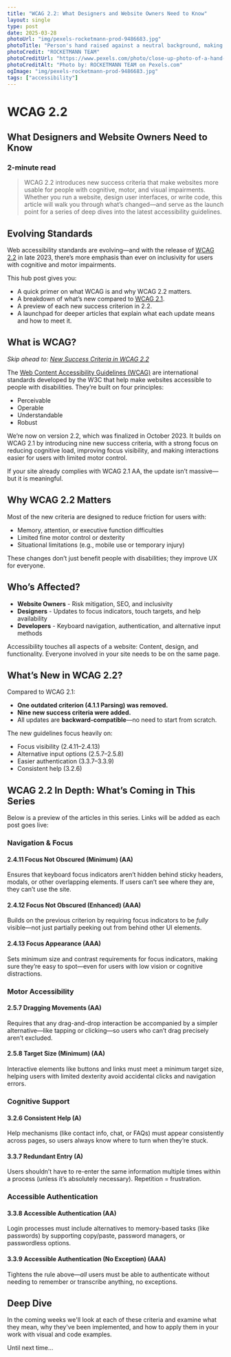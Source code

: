 ```yaml
---
title: "WCAG 2.2: What Designers and Website Owners Need to Know"
layout: single
type: post
date: 2025-03-28
photoUrl: "img/pexels-rocketmann-prod-9486683.jpg"
photoTitle: "Person's hand raised against a neutral background, making a peace sign with two fingers extended"
photoCredit: "ROCKETMANN TEAM"
photoCreditUrl: "https://www.pexels.com/photo/close-up-photo-of-a-hand-9486683/"
photoCreditAlt: "Photo by: ROCKETMANN TEAM on Pexels.com"
ogImage: "img/pexels-rocketmann-prod-9486683.jpg"
tags: ["accessibility"]
---
```


# WCAG 2.2
## What Designers and Website Owners Need to Know
### 2-minute read

> WCAG 2.2 introduces new success criteria that make websites more usable for people with cognitive, motor, and visual impairments. Whether you run a website, design user interfaces, or write code, this article will walk you through what’s changed—and serve as the launch point for a series of deep dives into the latest accessibility guidelines.

## Evolving Standards

Web accessibility standards are evolving—and with the release of [WCAG 2.2](https://www.w3.org/TR/WCAG22/) in late 2023, there’s more emphasis than ever on inclusivity for users with cognitive and motor impairments.

This hub post gives you:
- A quick primer on what WCAG is and why WCAG 2.2 matters.
- A breakdown of what’s new compared to [WCAG 2.1](https://www.w3.org/TR/WCAG21/).
- A preview of each new success criterion in 2.2.
- A launchpad for deeper articles that explain what each update means and how to meet it.

## What is WCAG?
*Skip ahead to: [New Success Criteria in WCAG 2.2](#wcag-22-in-depth-whats-coming-in-this-series)*

The [Web Content Accessibility Guidelines (WCAG)](https://www.w3.org/WAI/standards-guidelines/wcag/) are international standards developed by the W3C that help make websites accessible to people with disabilities. They’re built on four principles:
- Perceivable
- Operable
- Understandable
- Robust

We’re now on version 2.2, which was finalized in October 2023. It builds on WCAG 2.1 by introducing nine new success criteria, with a strong focus on reducing cognitive load, improving focus visibility, and making interactions easier for users with limited motor control.

If your site already complies with WCAG 2.1 AA, the update isn’t massive—but it is meaningful.

## Why WCAG 2.2 Matters

Most of the new criteria are designed to reduce friction for users with:
- Memory, attention, or executive function difficulties
- Limited fine motor control or dexterity
- Situational limitations (e.g., mobile use or temporary injury)

These changes don’t just benefit people with disabilities; they improve UX for everyone.

## Who’s Affected?

- **Website Owners** - Risk mitigation, SEO, and inclusivity
- **Designers** - Updates to focus indicators, touch targets, and help availability
- **Developers** - Keyboard navigation, authentication, and alternative input methods

Accessibility touches all aspects of a website: Content, design, and functionality. Everyone involved in your site needs to be on the same page.

## What’s New in WCAG 2.2?

Compared to WCAG 2.1:
- **One outdated criterion (4.1.1 Parsing) was removed.**
- **Nine new success criteria were added.**
- All updates are **backward-compatible**—no need to start from scratch.

The new guidelines focus heavily on:
- Focus visibility (2.4.11–2.4.13)
- Alternative input options (2.5.7–2.5.8)
- Easier authentication (3.3.7–3.3.9)
- Consistent help (3.2.6)

## WCAG 2.2 In Depth: What’s Coming in This Series

Below is a preview of the articles in this series. Links will be added as each post goes live:

### Navigation & Focus
#### 2.4.11 Focus Not Obscured (Minimum) (AA)
Ensures that keyboard focus indicators aren’t hidden behind sticky headers, modals, or other overlapping elements. If users can’t see where they are, they can’t use the site.

#### 2.4.12 Focus Not Obscured (Enhanced) (AAA)  
Builds on the previous criterion by requiring focus indicators to be *fully* visible—not just partially peeking out from behind other UI elements.

#### 2.4.13 Focus Appearance (AAA)  
Sets minimum size and contrast requirements for focus indicators, making sure they’re easy to spot—even for users with low vision or cognitive distractions.

### Motor Accessibility
#### 2.5.7 Dragging Movements (AA)  
Requires that any drag-and-drop interaction be accompanied by a simpler alternative—like tapping or clicking—so users who can’t drag precisely aren’t excluded.

#### 2.5.8 Target Size (Minimum) (AA)  
Interactive elements like buttons and links must meet a minimum target size, helping users with limited dexterity avoid accidental clicks and navigation errors.

### Cognitive Support
#### 3.2.6 Consistent Help (A)  
Help mechanisms (like contact info, chat, or FAQs) must appear consistently across pages, so users always know where to turn when they’re stuck.

#### 3.3.7 Redundant Entry (A)  
Users shouldn’t have to re-enter the same information multiple times within a process (unless it’s absolutely necessary). Repetition = frustration.

### Accessible Authentication
#### 3.3.8 Accessible Authentication (AA)  
Login processes must include alternatives to memory-based tasks (like passwords) by supporting copy/paste, password managers, or passwordless options.

#### 3.3.9 Accessible Authentication (No Exception) (AAA)  
Tightens the rule above—*all* users must be able to authenticate without needing to remember or transcribe anything, no exceptions.

## Deep Dive
In the coming weeks we'll look at each of these criteria and examine what they mean, why they've been implemented, and how to apply them in your work with visual and code examples.

Until next time...
